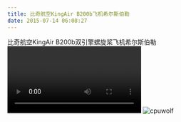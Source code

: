 ```yaml
---
title: 比奇航空KingAir B200b飞机希尔斯伯勒
date: 2015-07-14 06:08:27
---
```


比奇航空KingAir B200b双引擎螺旋桨飞机希尔斯伯勒
<video>http://v.youku.com/v_show/id_XMTI4NDA4ODY3Ng==.html</video>
![cpuwolf](/images/data/attachment/201507/14/140819i61txhkzj1h6llqk.jpg)




